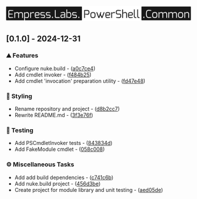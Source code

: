 # ![Empress.Labs.PowerShell.Common logo](https://raw.githubusercontent.com/empresslabs/powershell.common/refs/heads/main/.github/assets/logo.svg)

## [0.1.0] - 2024-12-31

### ⛰️  Features

- Configure nuke.build - ([a0c7ce4](https://github.com/empresslabs/powershell.common/commit/a0c7ce4308c5305d294a7000abfac840e780e82a))
- Add cmdlet invoker - ([f484b25](https://github.com/empresslabs/powershell.common/commit/f484b259556cac396f0442708e5c231529553617))
- Add cmdlet 'invocation' preparation utility - ([fd47e48](https://github.com/empresslabs/powershell.common/commit/fd47e48cc17bbf272b7bacbf6cd0cf2ad2944143))

### 🎨 Styling

- Rename repository and project - ([d8b2cc7](https://github.com/empresslabs/powershell.common/commit/d8b2cc7cc0be5795a978572df4852f4e3aef6946))
- Rewrite README.md - ([3f3e76f](https://github.com/empresslabs/powershell.common/commit/3f3e76fc1293ac40dce86934c832ffc323aedf69))

### 🧪 Testing

- Add PSCmdletInvoker tests - ([843834d](https://github.com/empresslabs/powershell.common/commit/843834dedcdeaa834a92fc613df88e5a99b386cb))
- Add FakeModule cmdlet - ([058c008](https://github.com/empresslabs/powershell.common/commit/058c008b2fead0869b60d9a22b73f90939a21297))

### ⚙️ Miscellaneous Tasks

- Add add build dependencies - ([c741c6b](https://github.com/empresslabs/powershell.common/commit/c741c6baff9f6334dd96e364a40d75f0a8bd32d2))
- Add nuke.build project - ([456d3be](https://github.com/empresslabs/powershell.common/commit/456d3be5f83774d6f501e16710d0e09b8c22a63a))
- Create project for module library and unit testing - ([aed05de](https://github.com/empresslabs/powershell.common/commit/aed05de49cf7733297b7b44edb95716d9dd2ef39))




